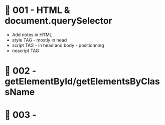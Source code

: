 :basketball: 001 - HTML & document.querySelector
===

- Add notes in HTML
- style TAG - mostly in head
- script TAG - in head and body - positionning
- noscript TAG

:basketball: 002 - getElementById/getElementsByClassName
===

:basketball: 003 - 
===
